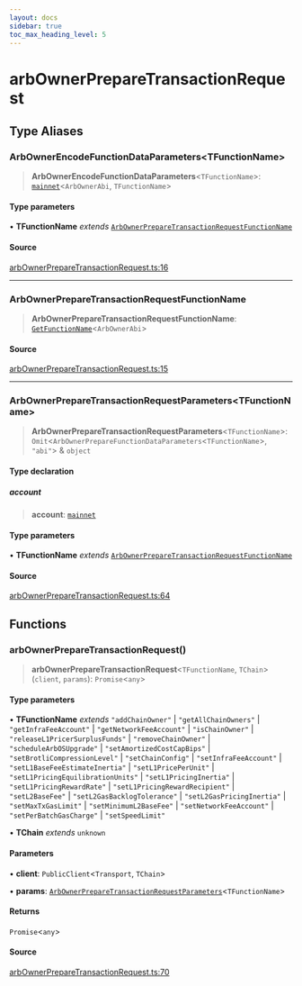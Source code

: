 ```yaml
---
layout: docs
sidebar: true
toc_max_heading_level: 5
---
```


# arbOwnerPrepareTransactionRequest

## Type Aliases

### ArbOwnerEncodeFunctionDataParameters\<TFunctionName\>

> **ArbOwnerEncodeFunctionDataParameters**\<`TFunctionName`\>: [`mainnet`](chains.md#mainnet)\<`ArbOwnerAbi`, `TFunctionName`\>

#### Type parameters

• **TFunctionName** *extends* [`ArbOwnerPrepareTransactionRequestFunctionName`](arbOwnerPrepareTransactionRequest.md#arbownerpreparetransactionrequestfunctionname)

#### Source

[arbOwnerPrepareTransactionRequest.ts:16](https://github.com/offchainlabs/arbitrum-orbit-sdk/blob/fa20b8d23170b5196c4c9cdb5fc2dfefa349f1c8/src/arbOwnerPrepareTransactionRequest.ts#L16)

***

### ArbOwnerPrepareTransactionRequestFunctionName

> **ArbOwnerPrepareTransactionRequestFunctionName**: [`GetFunctionName`](types/utils.md#getfunctionnametabi)\<`ArbOwnerAbi`\>

#### Source

[arbOwnerPrepareTransactionRequest.ts:15](https://github.com/offchainlabs/arbitrum-orbit-sdk/blob/fa20b8d23170b5196c4c9cdb5fc2dfefa349f1c8/src/arbOwnerPrepareTransactionRequest.ts#L15)

***

### ArbOwnerPrepareTransactionRequestParameters\<TFunctionName\>

> **ArbOwnerPrepareTransactionRequestParameters**\<`TFunctionName`\>: `Omit`\<`ArbOwnerPrepareFunctionDataParameters`\<`TFunctionName`\>, `"abi"`\> & `object`

#### Type declaration

##### account

> **account**: [`mainnet`](chains.md#mainnet)

#### Type parameters

• **TFunctionName** *extends* [`ArbOwnerPrepareTransactionRequestFunctionName`](arbOwnerPrepareTransactionRequest.md#arbownerpreparetransactionrequestfunctionname)

#### Source

[arbOwnerPrepareTransactionRequest.ts:64](https://github.com/offchainlabs/arbitrum-orbit-sdk/blob/fa20b8d23170b5196c4c9cdb5fc2dfefa349f1c8/src/arbOwnerPrepareTransactionRequest.ts#L64)

## Functions

### arbOwnerPrepareTransactionRequest()

> **arbOwnerPrepareTransactionRequest**\<`TFunctionName`, `TChain`\>(`client`, `params`): `Promise`\<`any`\>

#### Type parameters

• **TFunctionName** *extends* `"addChainOwner"` \| `"getAllChainOwners"` \| `"getInfraFeeAccount"` \| `"getNetworkFeeAccount"` \| `"isChainOwner"` \| `"releaseL1PricerSurplusFunds"` \| `"removeChainOwner"` \| `"scheduleArbOSUpgrade"` \| `"setAmortizedCostCapBips"` \| `"setBrotliCompressionLevel"` \| `"setChainConfig"` \| `"setInfraFeeAccount"` \| `"setL1BaseFeeEstimateInertia"` \| `"setL1PricePerUnit"` \| `"setL1PricingEquilibrationUnits"` \| `"setL1PricingInertia"` \| `"setL1PricingRewardRate"` \| `"setL1PricingRewardRecipient"` \| `"setL2BaseFee"` \| `"setL2GasBacklogTolerance"` \| `"setL2GasPricingInertia"` \| `"setMaxTxGasLimit"` \| `"setMinimumL2BaseFee"` \| `"setNetworkFeeAccount"` \| `"setPerBatchGasCharge"` \| `"setSpeedLimit"`

• **TChain** *extends* `unknown`

#### Parameters

• **client**: `PublicClient`\<`Transport`, `TChain`\>

• **params**: [`ArbOwnerPrepareTransactionRequestParameters`](arbOwnerPrepareTransactionRequest.md#arbownerpreparetransactionrequestparameterstfunctionname)\<`TFunctionName`\>

#### Returns

`Promise`\<`any`\>

#### Source

[arbOwnerPrepareTransactionRequest.ts:70](https://github.com/offchainlabs/arbitrum-orbit-sdk/blob/fa20b8d23170b5196c4c9cdb5fc2dfefa349f1c8/src/arbOwnerPrepareTransactionRequest.ts#L70)
